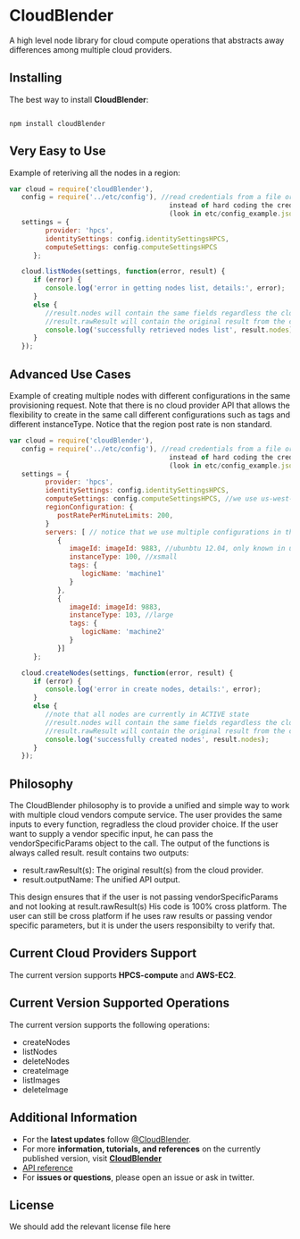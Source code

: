 # CloudBlender
A high level node library for cloud compute operations that abstracts away differences among multiple cloud providers.


## Installing
The best way to install **CloudBlender**:
<pre><code>
npm install cloudBlender
</code></pre>


## Very Easy to Use
Example of reteriving all the nodes in a region:

```javascript
var cloud = require('cloudBlender'),
   config = require('../etc/config'), //read credentials from a file or environment variable
                                        instead of hard coding the credentials!
                                        (look in etc/config_example.json for an example)
   settings = {
         provider: 'hpcs',
         identitySettings: config.identitySettingsHPCS,
         computeSettings: config.computeSettingsHPCS
      };

   cloud.listNodes(settings, function(error, result) {
      if (error) {
         console.log('error in getting nodes list, details:', error);
      }
      else {
         //result.nodes will contain the same fields regardless the cloud provider
         //result.rawResult will contain the original result from the cloud provider
         console.log('successfully retrieved nodes list', result.nodes);
      }
   });
```


## Advanced Use Cases
Example of creating multiple nodes with different configurations in the same
provisioning request. Note that there is no cloud provider API that allows the 
flexibility to create in the same call different configurations such as tags
 and different instanceType. Notice that the region post rate is non standard.

```javascript
var cloud = require('cloudBlender'),
   config = require('../etc/config'), //read credentials from a file or environment variable
                                        instead of hard coding the credentials!
                                        (look in etc/config_example.json for an example)
   settings = {
         provider: 'hpcs',
         identitySettings: config.identitySettingsHPCS,
         computeSettings: config.computeSettingsHPCS, //we use us-west-az2 in this example
         regionConfiguration: {
            postRatePerMinuteLimits: 200,
         }
         servers: [ // notice that we use multiple configurations in the same request
            {
               imageId: imageId: 9883, //ubunbtu 12.04, only known in uswest-az-2
               instanceType: 100, //xsmall
               tags: {
                  logicName: 'machine1'
               }
            },
            {
               imageId: imageId: 9883, 
               instanceType: 103, //large
               tags: {
                  logicName: 'machine2'
               }
            }]
      };

   cloud.createNodes(settings, function(error, result) {
      if (error) {
         console.log('error in create nodes, details:', error);
      }
      else {
         //note that all nodes are currently in ACTIVE state
         //result.nodes will contain the same fields regardless the cloud privider
         //result.rawResult will contain the original result from the cloud provider
         console.log('successfully created nodes', result.nodes);
      }
   });
```


## Philosophy
The CloudBlender philosophy is to provide a unified and simple way to work with multiple cloud vendors compute service.
The user provides the same inputs to every function, regradless the cloud provider choice.
If the user want to supply a vendor specific input, he can pass the vendorSpecificParams object to the call.
The output of the functions is always called result. result contains two outputs:

- result.rawResult(s): The original result(s) from the cloud provider. 
- result.outputName: The unified API output.

This design ensures that if the user is not passing vendorSpecificParams and not looking at result.rawResult(s)
His code is 100% cross platform.
The user can still be cross platform if he uses raw results or passing vendor specific parameters, but it is under 
the users responsibilty to verify that.


## Current Cloud Providers Support
The current version supports **HPCS-compute** and **AWS-EC2**.


## Current Version Supported Operations
The current version supports the following operations:

- createNodes
- listNodes
- deleteNodes
- createImage
- listImages
- deleteImage


## Additional Information
- For the **latest updates** follow [@CloudBlender](https://twitter.com/CloudBlender).
- For more **information, tutorials, and references** on the currently published version, visit [**CloudBlender**](http://somelink@hp.com)
- [API reference](/docs/Reference.md)
- For **issues or questions**, please open an issue or ask in twitter.


## License
We should add the relevant license file here
